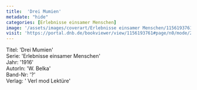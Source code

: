 ```yaml
---
title:  'Drei Mumien'
metadate: "hide"
categories: [Erlebnisse einsamer Menschen]
image: '/assets/images/coverart/Erlebnisse einsamer Menschen/1156193761_00000010.jpg'
visit: 'https://portal.dnb.de/bookviewer/view/1156193761#page/n0/mode/2up'
---
```

Titel: 'Drei Mumien' <br>
Serie: 'Erlebnisse einsamer Menschen' <br>
Jahr: '1916' <br>
AutorIn: 'W. Belka' <br>
Band-Nr: '?' <br>
Verlag: ' Verl mod Lektüre'
